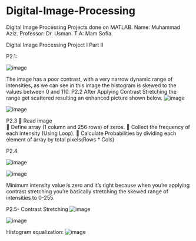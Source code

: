 # Digital-Image-Processing
Digital Image Processing Projects done on MATLAB.
Name: Muhammad Aziz.
Professor: Dr. Usman.
T.A: Mam Sofia.






Digital Image Processing
Project I 
Part II





P2.1:

![image](https://github.com/azizmalik787/Digital-Image-Processing/assets/47723371/efe001b6-107c-46b8-be3b-eb8008a8ada3)

The image has a poor contrast, with a very narrow dynamic range of intensities, as we can see in this image the histogram is skewed to the values between 0 and 110.
P2.2
After Applying Contrast Stretching the range get scattered resulting an enhanced picture shown below.
  ![image](https://github.com/azizmalik787/Digital-Image-Processing/assets/47723371/09d78776-5a46-4c2a-acb5-0fd50e27b2d2)


![image](https://github.com/azizmalik787/Digital-Image-Processing/assets/47723371/a4eaf2ce-137e-4186-ac83-0fe727153a4e)


P2.3
	Read image  
	Define array (1 column and 256 rows) of zeros.
	Collect the frequency of each intensity (Using Loop). 
	Calculate Probabilities by dividing each element of array by total pixels(Rows * Cols)

P2.4

![image](https://github.com/azizmalik787/Digital-Image-Processing/assets/47723371/c42ede7e-8697-41b3-a382-977007aed037)

![image](https://github.com/azizmalik787/Digital-Image-Processing/assets/47723371/73d353c9-b052-4256-a2cf-602a29347749)

Minimum intensity value is zero and it’s right because when you’re applying contrast stretching you’re basically stretching the skewed range of intensities to 0-255.

P2.5- Contrast Stretching
![image](https://github.com/azizmalik787/Digital-Image-Processing/assets/47723371/1793b683-aa29-46a2-bc24-898d0d42f452)

![image](https://github.com/azizmalik787/Digital-Image-Processing/assets/47723371/06340e4b-3ed8-4208-a2f7-e22ad7894b62)
 
Histogram equalization:
![image](https://github.com/azizmalik787/Digital-Image-Processing/assets/47723371/7883b925-e855-41bc-b89f-3ae706719e2d)

 


